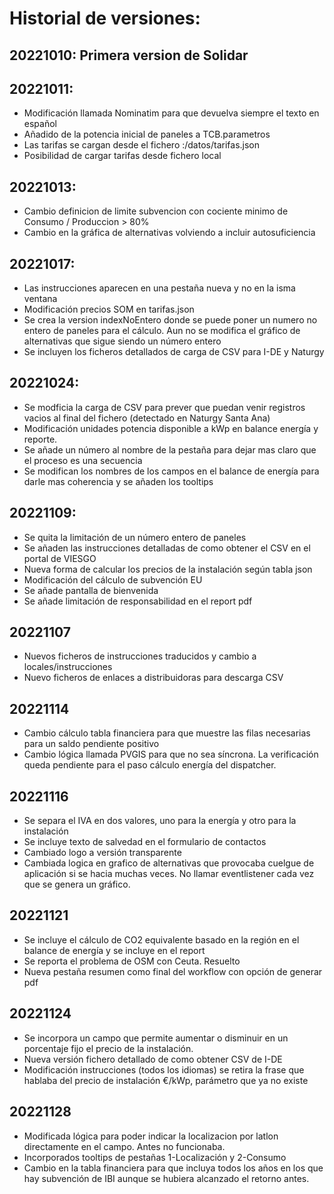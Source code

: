 # Historial de versiones:

## 20221010: Primera version de Solidar

## 20221011: 
- Modificación llamada Nominatim para que devuelva siempre el texto en español
- Añadido de la potencia inicial de paneles a TCB.parametros
- Las tarifas se cargan desde el fichero <urlbase>:/datos/tarifas.json 
- Posibilidad de cargar tarifas desde fichero local

## 20221013:
- Cambio definicion de limite subvencion con cociente minimo de Consumo / Produccion > 80%
- Cambio en la gráfica de alternativas volviendo a incluir autosuficiencia

## 20221017:
- Las instrucciones aparecen en una pestaña nueva y no en la isma ventana
- Modificación precios SOM en tarifas.json
- Se crea la version indexNoEntero donde se puede poner un numero no entero de paneles para el cálculo. Aun no se modifica el gráfico de alternativas que sigue siendo un número entero
- Se incluyen los ficheros detallados de carga de CSV para I-DE y Naturgy

## 20221024:
- Se modficia la carga de CSV para prever que puedan venir registros vacios al final del fichero (detectado en Naturgy Santa Ana)
- Modificación unidades potencia disponible a kWp en balance energía y reporte.
- Se añade un número al nombre de la pestaña para dejar mas claro que el proceso es una secuencia
- Se modifican los nombres de los campos en el balance de energía para darle mas coherencia y se añaden los tooltips

## 20221109:
- Se quita la limitación de un número entero de paneles
- Se añaden las instrucciones detalladas de como obtener el CSV en el portal de VIESGO
- Nueva forma de calcular los precios de la instalación según tabla json
- Modificación del cálculo de subvención EU
- Se añade pantalla de bienvenida
- Se añade limitación de responsabilidad en el report pdf

## 20221107
- Nuevos ficheros de instrucciones traducidos y cambio a locales/instrucciones
- Nuevo ficheros de enlaces a distribuidoras para descarga CSV

## 20221114
- Cambio cálculo tabla financiera para que muestre las filas necesarias para un saldo pendiente positivo
- Cambio lógica llamada PVGIS para que no sea síncrona. La verificación queda pendiente para el paso cálculo energía del dispatcher.

## 20221116
- Se separa el IVA en dos valores, uno para la energía y otro para la instalación
- Se incluye texto de salvedad en el formulario de contactos
- Cambiado logo a versión transparente
- Cambiada logica en grafico de alternativas que provocaba cuelgue de aplicación si se hacia muchas veces. No llamar eventlistener cada vez que se genera un gráfico.

## 20221121
- Se incluye el cálculo de CO2 equivalente basado en la región en el balance de energía y se incluye en el report
- Se reporta el problema de OSM con Ceuta. Resuelto
- Nueva pestaña resumen como final del workflow con opción de generar pdf

## 20221124
- Se incorpora un campo que permite aumentar o disminuir en un porcentaje fijo el precio de la instalación.
- Nueva versión fichero detallado de como obtener CSV de I-DE
- Modificación instrucciones (todos los idiomas) se retira la frase que hablaba del precio de instalación €/kWp, parámetro que ya no existe

## 20221128
- Modificada lógica para poder indicar la localizacion por latlon directamente en el campo. Antes no funcionaba.
- Incorporados tooltips de pestañas 1-Localización y 2-Consumo
- Cambio en la tabla financiera para que incluya todos los años en los que hay subvención de IBI aunque se hubiera alcanzado el retorno antes.
